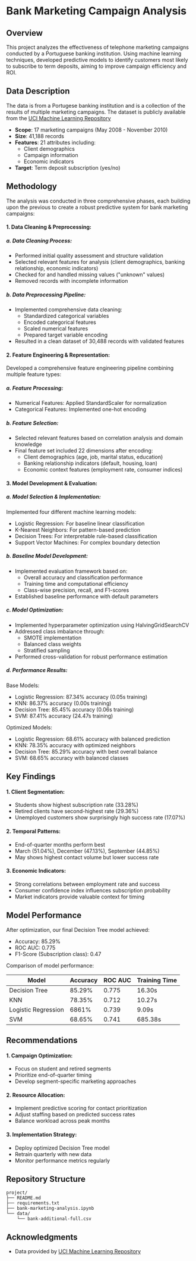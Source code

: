 # Bank Marketing Campaign Analysis

## Overview
This project analyzes the effectiveness of telephone marketing campaigns conducted by a Portuguese banking institution. Using machine learning techniques, developed predictive models to identify customers most likely to subscribe to term deposits, aiming to improve campaign efficiency and ROI.

## Data Description
The data is from a Portugese banking institution and is a collection of the results of multiple marketing campaigns. The dataset is publicly available from the [UCI Machine Learning Repository](https://archive.ics.uci.edu/dataset/222/bank+marketing)
- **Scope**: 17 marketing campaigns (May 2008 - November 2010)
- **Size**: 41,188 records
- **Features**: 21 attributes including:
  * Client demographics
  * Campaign information
  * Economic indicators
- **Target**: Term deposit subscription (yes/no)

## Methodology
The analysis was conducted in three comprehensive phases, each building upon the previous to create a robust predictive system for bank marketing campaigns:
#### 1. Data Cleaning & Preprocessing:
##### a. Data Cleaning Process:
   - Performed initial quality assessment and structure validation
   - Selected relevant features for analysis (client demographics, banking relationship, economic indicators)
   - Checked for and handled missing values ("unknown" values)
   - Removed records with incomplete information
##### b. Data Preprocessing Pipeline:
   - Implemented comprehensive data cleaning:
     - Standardized categorical variables
     - Encoded categorical features
     - Scaled numerical features
     - Prepared target variable encoding
   - Resulted in a clean dataset of 30,488 records with validated features
     
#### 2. Feature Engineering & Representation:
Developed a comprehensive feature engineering pipeline combining multiple feature types:
##### a. Feature Processing:
   - Numerical Features: Applied StandardScaler for normalization
   - Categorical Features: Implemented one-hot encoding
##### b. Feature Selection:
   - Selected relevant features based on correlation analysis and domain knowledge
   - Final feature set included 22 dimensions after encoding:
     - Client demographics (age, job, marital status, education)
     - Banking relationship indicators (default, housing, loan)
     - Economic context features (employment rate, consumer indices)

#### 3. Model Development & Evaluation:
##### a. Model Selection & Implementation:
Implemented four different machine learning models:
   - Logistic Regression: For baseline linear classification
   - K-Nearest Neighbors: For pattern-based prediction
   - Decision Trees: For interpretable rule-based classification
   - Support Vector Machines: For complex boundary detection
##### b. Baseline Model Development:
   - Implemented evaluation framework based on:
     - Overall accuracy and classification performance
     - Training time and computational efficiency
     - Class-wise precision, recall, and F1-scores
   - Established baseline performance with default parameters
##### c. Model Optimization:
   - Implemented hyperparameter optimization using HalvingGridSearchCV
   - Addressed class imbalance through:
     - SMOTE implementation
     - Balanced class weights
     - Stratified sampling
   - Performed cross-validation for robust performance estimation
##### d. Performance Results:
Base Models:
   - Logistic Regression: 87.34% accuracy (0.05s training)
   - KNN: 86.37% accuracy (0.00s training)
   - Decision Tree: 85.45% accuracy (0.06s training)
   - SVM: 87.41% accuracy (24.47s training)

Optimized Models:
   - Logistic Regression: 68.61% accuracy with balanced prediction
   - KNN: 78.35% accuracy with optimized neighbors
   - Decision Tree: 85.29% accuracy with best overall balance
   - SVM: 68.65% accuracy with balanced classes

## Key Findings
#### 1. Client Segmentation:
- Students show highest subscription rate (33.28%)
- Retired clients have second-highest rate (29.36%)
- Unemployed customers show surprisingly high success rate (17.07%)

#### 2. Temporal Patterns:
- End-of-quarter months perform best
- March (51.04%), December (47.13%), September (44.85%)
- May shows highest contact volume but lower success rate

#### 3. Economic Indicators:
- Strong correlations between employment rate and success
- Consumer confidence index influences subscription probability
- Market indicators provide valuable context for timing

## Model Performance

After optimization, our final Decision Tree model achieved:
- Accuracy: 85.29%
- ROC AUC: 0.775
- F1-Score (Subscription class): 0.47

Comparison of model performance:

| Model | Accuracy | ROC AUC | Training Time |
|-------|----------|----------|---------------|
| Decision Tree | 85.29% | 0.775 | 16.30s |
| KNN | 78.35% | 0.712 | 10.27s |
| Logistic Regression | 6861% | 0.739 | 9.09s |
| SVM | 68.65% | 0.741 | 685.38s |

## Recommendations
#### 1. Campaign Optimization:
- Focus on student and retired segments
- Prioritize end-of-quarter timing
- Develop segment-specific marketing approaches

#### 2. Resource Allocation:
- Implement predictive scoring for contact prioritization
- Adjust staffing based on predicted success rates
- Balance workload across peak months

#### 3. Implementation Strategy:
- Deploy optimized Decision Tree model
- Retrain quarterly with new data
- Monitor performance metrics regularly




## Repository Structure
```
project/
├── README.md
├── requirements.txt
├── bank-marketing-analysis.ipynb 
└── data/
    └── bank-additional-full.csv
```

## Acknowledgments
- Data provided by [UCI Machine Learning Repository](https://archive.ics.uci.edu/ml/datasets/Bank+Marketing)


